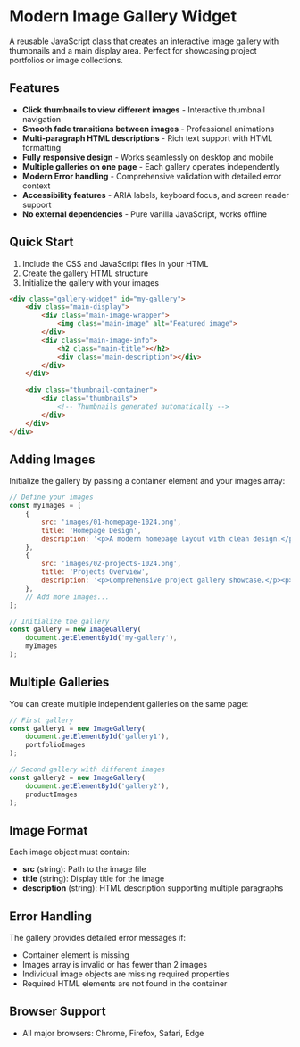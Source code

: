 # Modern Image Gallery Widget

A reusable JavaScript class that creates an interactive image gallery with thumbnails and a main display area. Perfect for showcasing project portfolios or image collections.

## Features

- **Click thumbnails to view different images** - Interactive thumbnail navigation
- **Smooth fade transitions between images** - Professional animations
- **Multi-paragraph HTML descriptions** - Rich text support with HTML formatting
- **Fully responsive design** - Works seamlessly on desktop and mobile
- **Multiple galleries on one page** - Each gallery operates independently
- **Modern Error handling** - Comprehensive validation with detailed error context
- **Accessibility features** - ARIA labels, keyboard focus, and screen reader support
- **No external dependencies** - Pure vanilla JavaScript, works offline

## Quick Start

1. Include the CSS and JavaScript files in your HTML
2. Create the gallery HTML structure
3. Initialize the gallery with your images

```html
<div class="gallery-widget" id="my-gallery">
    <div class="main-display">
        <div class="main-image-wrapper">
            <img class="main-image" alt="Featured image">
        </div>
        <div class="main-image-info">
            <h2 class="main-title"></h2>
            <div class="main-description"></div>
        </div>
    </div>
    
    <div class="thumbnail-container">
        <div class="thumbnails">
            <!-- Thumbnails generated automatically -->
        </div>
    </div>
</div>
```

## Adding Images

Initialize the gallery by passing a container element and your images array:

```javascript
// Define your images
const myImages = [
    {
        src: 'images/01-homepage-1024.png',
        title: 'Homepage Design',
        description: '<p>A modern homepage layout with clean design.</p><p>Features responsive elements and intuitive navigation.</p>'
    },
    {
        src: 'images/02-projects-1024.png',
        title: 'Projects Overview',
        description: '<p>Comprehensive project gallery showcase.</p><p>Interactive cards with hover effects.</p>'
    },
    // Add more images...
];

// Initialize the gallery
const gallery = new ImageGallery(
    document.getElementById('my-gallery'),
    myImages
);
```

## Multiple Galleries

You can create multiple independent galleries on the same page:

```javascript
// First gallery
const gallery1 = new ImageGallery(
    document.getElementById('gallery1'),
    portfolioImages
);

// Second gallery with different images
const gallery2 = new ImageGallery(
    document.getElementById('gallery2'),
    productImages
);
```

## Image Format

Each image object must contain:
- **src** (string): Path to the image file
- **title** (string): Display title for the image
- **description** (string): HTML description supporting multiple paragraphs

## Error Handling

The gallery provides detailed error messages if:
- Container element is missing
- Images array is invalid or has fewer than 2 images
- Individual image objects are missing required properties
- Required HTML elements are not found in the container

## Browser Support

- All major browsers: Chrome, Firefox, Safari, Edge
